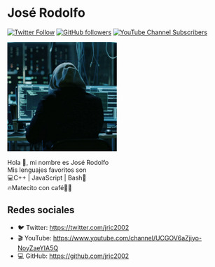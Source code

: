 # José Rodolfo
[![Twitter Follow](https://img.shields.io/twitter/follow/jric2002?style=social)](https://twitter.com/jric2002)
[![GitHub followers](https://img.shields.io/github/followers/jric2002?label=Jos%C3%A9%20Rodolfo&style=social)](https://github.com/jric2002)
[![YouTube Channel Subscribers](https://img.shields.io/youtube/channel/subscribers/UCGOV6aZjiyo-NoyZaeYIA5Q?style=social)](https://www.youtube.com/channel/UCGOV6aZjiyo-NoyZaeYIA5Q)
<!-- ![Avatar](./Avatars/Space.jpg) -->
<img src="./Avatars/cybersecurity.png" width="250px" alt="Wall-E"/>

Hola 👋, mi nombre es José Rodolfo  
Mis lenguajes favoritos son  
💻C++ | JavaScript | Bash📡  
🔥Matecito con café💚🚀

## Redes sociales
* 🐦 Twitter: https://twitter.com/jric2002
* 🎬 YouTube: https://www.youtube.com/channel/UCGOV6aZjiyo-NoyZaeYIA5Q
* 💻 GitHub: https://github.com/jric2002
<!-- * 🚀 Telegram: https://t.me/jric2002 -->
<!-- * 💻 GitLab: https://gitlab.com/jric2002
* 💻 LinkedIn: https://pe.linkedin.com/in/jric2002 -->

<!--
**jric2002/jric2002** is a ✨ _special_ ✨ repository because its `README.md` (this file) appears on your GitHub profile.

Here are some ideas to get you started:

- 🔭 I’m currently working on ...
- 🌱 I’m currently learning ...
- 👯 I’m looking to collaborate on ...
- 🤔 I’m looking for help with ...
- 💬 Ask me about ...
- 📫 How to reach me: ...
- 😄 Pronouns: ...
- ⚡ Fun fact: ...
-->